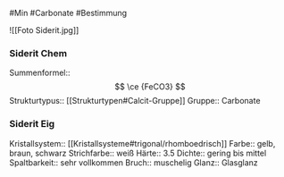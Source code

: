 #Min #Carbonate #Bestimmung 

![[Foto Siderit.jpg]]

### Siderit Chem

Summenformel:: $$ \ce {FeCO3} $$
Strukturtypus:: [[Strukturtypen#Calcit-Gruppe]]
Gruppe:: Carbonate
<!--ID: 1705934303372-->


### Siderit Eig

Kristallsystem:: [[Kristallsysteme#trigonal/rhomboedrisch]]
Farbe:: gelb, braun, schwarz
Strichfarbe:: weiß
Härte:: 3.5
Dichte:: gering bis mittel
Spaltbarkeit:: sehr vollkommen
Bruch:: muschelig
Glanz:: Glasglanz
<!--ID: 1705934303377-->
